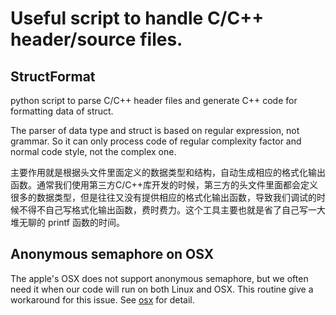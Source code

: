 # Useful script to handle C/C++ header/source files.

## StructFormat
python script to parse C/C++ header files and generate C++ code for formatting data of struct.

The parser of data type and struct is based on regular expression, not grammar. So it can only process code of regular complexity factor and normal code style, not the complex one.

主要作用就是根据头文件里面定义的数据类型和结构，自动生成相应的格式化输出函数。通常我们使用第三方C/C++库开发的时候，第三方的头文件里面都会定义很多的数据类型，但是往往又没有提供相应的格式化输出函数，导致我们调试的时候不得不自己写格式化输出函数，费时费力。这个工具主要也就是省了自己写一大堆无聊的 printf 函数的时间。

## Anonymous semaphore on OSX
The apple's OSX does not support anonymous semaphore, but we often need it when our code will run on both Linux and OSX. This routine give a workaround for this issue. See [osx](https://github.com/benstonezhang/cpp_misc_utils/tree/master/osx) for detail.
